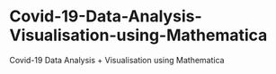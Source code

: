 # Covid-19-Data-Analysis-Visualisation-using-Mathematica
Covid-19 Data Analysis + Visualisation using Mathematica
